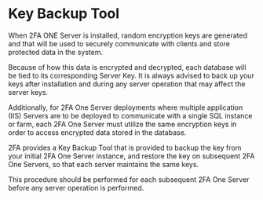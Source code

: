 # Key Backup Tool

When 2FA ONE Server is installed, random encryption keys are generated and that will be used to securely communicate with clients and store protected data in the system. 

Because of how this data is encrypted and decrypted, each database will be tied to its corresponding Server Key. It is always advised to back up your keys after installation and during any server operation that may affect the server keys.

Additionally, for 2FA One Server deployments where multiple application (IIS) Servers are to be deployed to communicate with a single SQL instance or farm, each 2FA One Server must utilize the same encryption keys in order to access encrypted data stored in the database.

2FA provides a Key Backup Tool that is provided to backup the key from your initial 2FA One Server instance, and restore the key on subsequent 2FA One Servers, so that each server maintains the same keys. 

This procedure should be performed for each subsequent 2FA One Server before any server operation is performed.
